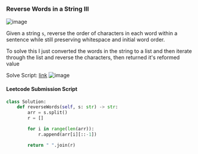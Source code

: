 <h3> Reverse Words in a String III </h3>

![image](https://github.com/h4ckyou/h4ckyou.github.io/assets/127159644/862a1e29-ec84-42c8-b925-5ea5b95aa4e5)

Given a string `s`, reverse the order of characters in each word within a sentence while still preserving whitespace and initial word order.

To solve this I just converted the words in the string to a list and then iterate through the list and reverse the characters, then returned it's reformed value

Solve Script: [link](https://github.com/h4ckyou/h4ckyou.github.io/blob/main/posts/programming/Leetcode/Reverse%20Words%20in%20a%20String%20III/solve.py)
![image](https://github.com/h4ckyou/h4ckyou.github.io/assets/127159644/014a088b-9f47-4599-9ee8-e3b738f87fe0)


#### Leetcode Submission Script

```python
class Solution:
    def reverseWords(self, s: str) -> str:
        arr = s.split()
        r = []

        for i in range(len(arr)):
            r.append(arr[i][::-1])

        return " ".join(r)

```
